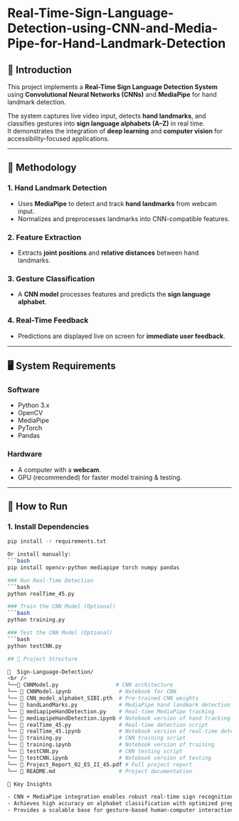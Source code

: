 # Real-Time-Sign-Language-Detection-using-CNN-and-Media-Pipe-for-Hand-Landmark-Detection

## 📖 Introduction
This project implements a **Real-Time Sign Language Detection System** using **Convolutional Neural Networks (CNNs)** and **MediaPipe** for hand landmark detection.  

The system captures live video input, detects **hand landmarks**, and classifies gestures into **sign language alphabets (A–Z)** in real time.  
It demonstrates the integration of **deep learning** and **computer vision** for accessibility-focused applications.  

---

## 🔬 Methodology
### 1. **Hand Landmark Detection**
- Uses **MediaPipe** to detect and track **hand landmarks** from webcam input.  
- Normalizes and preprocesses landmarks into CNN-compatible features.  

### 2. **Feature Extraction**
- Extracts **joint positions** and **relative distances** between hand landmarks.  

### 3. **Gesture Classification**
- A **CNN model** processes features and predicts the **sign language alphabet**.  

### 4. **Real-Time Feedback**
- Predictions are displayed live on screen for **immediate user feedback**.  

---

## 🖥️ System Requirements
### Software
- Python 3.x  
- OpenCV  
- MediaPipe  
- PyTorch  
- Pandas  

### Hardware
- A computer with a **webcam**.  
- GPU (recommended) for faster model training & testing.  

---

## 🚀 How to Run
### 1. Install Dependencies
```bash
pip install -r requirements.txt

Or install manually:
```bash
pip install opencv-python mediapipe torch numpy pandas

### Run Real-Time Detection
```bash
python realTime_45.py

### Train the CNN Model (Optional)
```bash
python training.py

### Test the CNN Model (Optional)
```bash
python testCNN.py

## 📂 Project Structure

📁  Sign-Language-Detection/
<br />
└──📄 CNNModel.py                  # CNN architecture
└── 📄 CNNModel.ipynb               # Notebook for CNN
└── 📄 CNN_model_alphabet_SIBI.pth  # Pre-trained CNN weights
└── 📄 handLandMarks.py             # MediaPipe hand landmark detection
└── 📄 mediapipeHandDetection.py    # Real-time MediaPipe tracking
└── 📄 mediapipeHandDetection.ipynb # Notebook version of hand tracking
└── 📄 realTime_45.py               # Real-time detection script
└── 📄 realTime_45.ipynb            # Notebook version of real-time detection
└── 📄 training.py                  # CNN training script
└── 📄 training.ipynb               # Notebook version of training
└── 📄 testCNN.py                   # CNN testing script
└── 📄 testCNN.ipynb                # Notebook version of testing
└── 📄 Project_Report_02_ES_II_45.pdf # Full project report
└── 📄 README.md                    # Project documentation

📌 Key Insights

- CNN + MediaPipe integration enables robust real-time sign recognition.
- Achieves high accuracy on alphabet classification with optimized preprocessing.
- Provides a scalable base for gesture-based human-computer interaction (HCI) and accessibility solutions.
